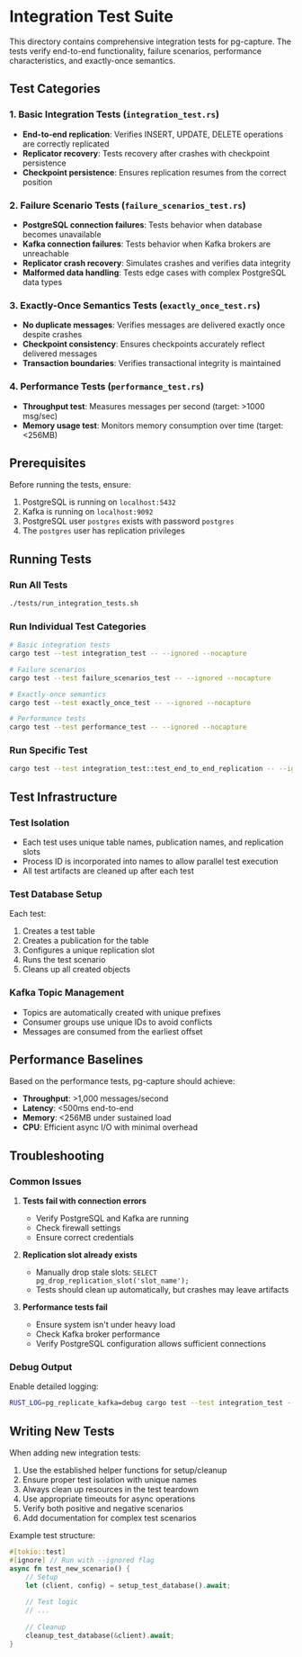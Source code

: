 # Integration Test Suite

This directory contains comprehensive integration tests for pg-capture. The tests verify end-to-end functionality, failure scenarios, performance characteristics, and exactly-once semantics.

## Test Categories

### 1. Basic Integration Tests (`integration_test.rs`)
- **End-to-end replication**: Verifies INSERT, UPDATE, DELETE operations are correctly replicated
- **Replicator recovery**: Tests recovery after crashes with checkpoint persistence
- **Checkpoint persistence**: Ensures replication resumes from the correct position

### 2. Failure Scenario Tests (`failure_scenarios_test.rs`)
- **PostgreSQL connection failures**: Tests behavior when database becomes unavailable
- **Kafka connection failures**: Tests behavior when Kafka brokers are unreachable
- **Replicator crash recovery**: Simulates crashes and verifies data integrity
- **Malformed data handling**: Tests edge cases with complex PostgreSQL data types

### 3. Exactly-Once Semantics Tests (`exactly_once_test.rs`)
- **No duplicate messages**: Verifies messages are delivered exactly once despite crashes
- **Checkpoint consistency**: Ensures checkpoints accurately reflect delivered messages
- **Transaction boundaries**: Verifies transactional integrity is maintained

### 4. Performance Tests (`performance_test.rs`)
- **Throughput test**: Measures messages per second (target: >1000 msg/sec)
- **Memory usage test**: Monitors memory consumption over time (target: <256MB)

## Prerequisites

Before running the tests, ensure:

1. PostgreSQL is running on `localhost:5432`
2. Kafka is running on `localhost:9092`
3. PostgreSQL user `postgres` exists with password `postgres`
4. The `postgres` user has replication privileges

## Running Tests

### Run All Tests
```bash
./tests/run_integration_tests.sh
```

### Run Individual Test Categories
```bash
# Basic integration tests
cargo test --test integration_test -- --ignored --nocapture

# Failure scenarios
cargo test --test failure_scenarios_test -- --ignored --nocapture

# Exactly-once semantics
cargo test --test exactly_once_test -- --ignored --nocapture

# Performance tests
cargo test --test performance_test -- --ignored --nocapture
```

### Run Specific Test
```bash
cargo test --test integration_test::test_end_to_end_replication -- --ignored --nocapture
```

## Test Infrastructure

### Test Isolation
- Each test uses unique table names, publication names, and replication slots
- Process ID is incorporated into names to allow parallel test execution
- All test artifacts are cleaned up after each test

### Test Database Setup
Each test:
1. Creates a test table
2. Creates a publication for the table
3. Configures a unique replication slot
4. Runs the test scenario
5. Cleans up all created objects

### Kafka Topic Management
- Topics are automatically created with unique prefixes
- Consumer groups use unique IDs to avoid conflicts
- Messages are consumed from the earliest offset

## Performance Baselines

Based on the performance tests, pg-capture should achieve:
- **Throughput**: >1,000 messages/second
- **Latency**: <500ms end-to-end
- **Memory**: <256MB under sustained load
- **CPU**: Efficient async I/O with minimal overhead

## Troubleshooting

### Common Issues

1. **Tests fail with connection errors**
   - Verify PostgreSQL and Kafka are running
   - Check firewall settings
   - Ensure correct credentials

2. **Replication slot already exists**
   - Manually drop stale slots: `SELECT pg_drop_replication_slot('slot_name');`
   - Tests should clean up automatically, but crashes may leave artifacts

3. **Performance tests fail**
   - Ensure system isn't under heavy load
   - Check Kafka broker performance
   - Verify PostgreSQL configuration allows sufficient connections

### Debug Output

Enable detailed logging:
```bash
RUST_LOG=pg_replicate_kafka=debug cargo test --test integration_test -- --ignored --nocapture
```

## Writing New Tests

When adding new integration tests:

1. Use the established helper functions for setup/cleanup
2. Ensure proper test isolation with unique names
3. Always clean up resources in the test teardown
4. Use appropriate timeouts for async operations
5. Verify both positive and negative scenarios
6. Add documentation for complex test scenarios

Example test structure:
```rust
#[tokio::test]
#[ignore] // Run with --ignored flag
async fn test_new_scenario() {
    // Setup
    let (client, config) = setup_test_database().await;
    
    // Test logic
    // ...
    
    // Cleanup
    cleanup_test_database(&client).await;
}
```